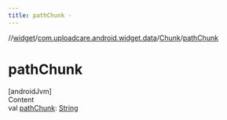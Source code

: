 ```yaml
---
title: pathChunk -
---
```

//[widget](../../index.md)/[com.uploadcare.android.widget.data](../index.md)/[Chunk](index.md)/[pathChunk](path-chunk.md)



# pathChunk  
[androidJvm]  
Content  
val [pathChunk](path-chunk.md): [String](https://kotlinlang.org/api/latest/jvm/stdlib/kotlin/-string/index.html)  



